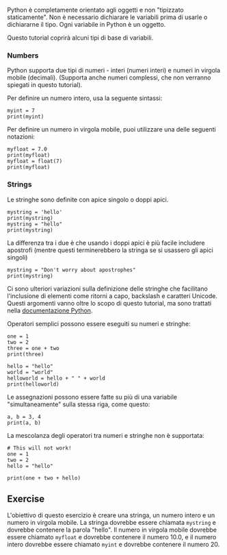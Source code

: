 Python è completamente orientato agli oggetti e non "tipizzato staticamente". Non è necessario dichiarare le variabili prima di usarle o dichiararne il tipo. Ogni variabile in Python è un oggetto.

Questo tutorial coprirà alcuni tipi di base di variabili.

### Numbers
Python supporta due tipi di numeri - interi (numeri interi) e numeri in virgola mobile (decimali). (Supporta anche numeri complessi, che non verranno spiegati in questo tutorial).

Per definire un numero intero, usa la seguente sintassi:

    myint = 7
    print(myint)

Per definire un numero in virgola mobile, puoi utilizzare una delle seguenti notazioni:

    myfloat = 7.0
    print(myfloat)
    myfloat = float(7)
    print(myfloat)

### Strings

Le stringhe sono definite con apice singolo o doppi apici.

    mystring = 'hello'
    print(mystring)
    mystring = "hello"
    print(mystring)

La differenza tra i due è che usando i doppi apici è più facile includere apostrofi (mentre questi terminerebbero la stringa se si usassero gli apici singoli)

    mystring = "Don't worry about apostrophes"
    print(mystring)

Ci sono ulteriori variazioni sulla definizione delle stringhe che facilitano l'inclusione di elementi come ritorni a capo, backslash e caratteri Unicode. Questi argomenti vanno oltre lo scopo di questo tutorial, ma sono trattati nella [documentazione Python](http://docs.python.org/tutorial/introduction.html#strings "Strings in Python Tutorial").

Operatori semplici possono essere eseguiti su numeri e stringhe:

    one = 1
    two = 2
    three = one + two
    print(three)

    hello = "hello"
    world = "world"
    helloworld = hello + " " + world
    print(helloworld)

Le assegnazioni possono essere fatte su più di una variabile "simultaneamente" sulla stessa riga, come questo:

    a, b = 3, 4
    print(a, b)

La mescolanza degli operatori tra numeri e stringhe non è supportata:

    # This will not work!
    one = 1
    two = 2
    hello = "hello"
    
    print(one + two + hello)


Exercise
--------

L'obiettivo di questo esercizio è creare una stringa, un numero intero e un numero in virgola mobile. La stringa dovrebbe essere chiamata `mystring` e dovrebbe contenere la parola "hello". Il numero in virgola mobile dovrebbe essere chiamato `myfloat` e dovrebbe contenere il numero 10.0, e il numero intero dovrebbe essere chiamato `myint` e dovrebbe contenere il numero 20.